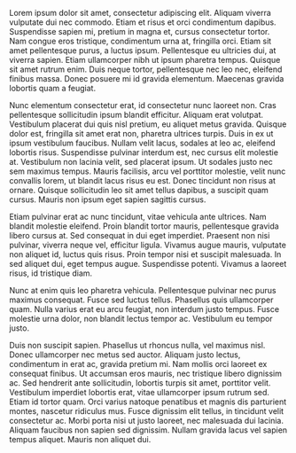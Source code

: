Lorem ipsum dolor sit amet, consectetur adipiscing elit. Aliquam viverra vulputate dui nec commodo. Etiam et risus et orci condimentum dapibus. Suspendisse sapien mi, pretium in magna et, cursus consectetur tortor. Nam congue eros tristique, condimentum urna at, fringilla orci. Etiam sit amet pellentesque purus, a luctus ipsum. Pellentesque eu ultricies dui, at viverra sapien. Etiam ullamcorper nibh ut ipsum pharetra tempus. Quisque sit amet rutrum enim. Duis neque tortor, pellentesque nec leo nec, eleifend finibus massa. Donec posuere mi id gravida elementum. Maecenas gravida lobortis quam a feugiat.

Nunc elementum consectetur erat, id consectetur nunc laoreet non. Cras pellentesque sollicitudin ipsum blandit efficitur. Aliquam erat volutpat. Vestibulum placerat dui quis nisl pretium, eu aliquet metus gravida. Quisque dolor est, fringilla sit amet erat non, pharetra ultrices turpis. Duis in ex ut ipsum vestibulum faucibus. Nullam velit lacus, sodales at leo ac, eleifend lobortis risus. Suspendisse pulvinar interdum est, nec cursus elit molestie at. Vestibulum non lacinia velit, sed placerat ipsum. Ut sodales justo nec sem maximus tempus. Mauris facilisis, arcu vel porttitor molestie, velit nunc convallis lorem, ut blandit lacus risus eu est. Donec tincidunt non risus at ornare. Quisque sollicitudin leo sit amet tellus dapibus, a suscipit quam cursus. Mauris non ipsum eget sapien sagittis cursus.

Etiam pulvinar erat ac nunc tincidunt, vitae vehicula ante ultrices. Nam blandit molestie eleifend. Proin blandit tortor mauris, pellentesque gravida libero cursus at. Sed consequat in dui eget imperdiet. Praesent non nisi pulvinar, viverra neque vel, efficitur ligula. Vivamus augue mauris, vulputate non aliquet id, luctus quis risus. Proin tempor nisi et suscipit malesuada. In sed aliquet dui, eget tempus augue. Suspendisse potenti. Vivamus a laoreet risus, id tristique diam.

Nunc at enim quis leo pharetra vehicula. Pellentesque pulvinar nec purus maximus consequat. Fusce sed luctus tellus. Phasellus quis ullamcorper quam. Nulla varius erat eu arcu feugiat, non interdum justo tempus. Fusce molestie urna dolor, non blandit lectus tempor ac. Vestibulum eu tempor justo.

Duis non suscipit sapien. Phasellus ut rhoncus nulla, vel maximus nisl. Donec ullamcorper nec metus sed auctor. Aliquam justo lectus, condimentum in erat ac, gravida pretium mi. Nam mollis orci laoreet ex consequat finibus. Ut accumsan eros mauris, nec tristique libero dignissim ac. Sed hendrerit ante sollicitudin, lobortis turpis sit amet, porttitor velit. Vestibulum imperdiet lobortis erat, vitae ullamcorper ipsum rutrum sed. Etiam id tortor quam. Orci varius natoque penatibus et magnis dis parturient montes, nascetur ridiculus mus. Fusce dignissim elit tellus, in tincidunt velit consectetur ac. Morbi porta nisi ut justo laoreet, nec malesuada dui lacinia. Aliquam faucibus non sapien sed dignissim. Nullam gravida lacus vel sapien tempus aliquet. Mauris non aliquet dui. 